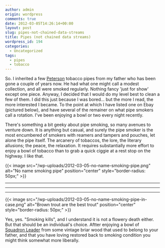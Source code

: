 ```yaml
---
author: admin
origin: wordpress
comments: true
date: 2012-03-05T14:26:14+00:00
layout: post
slug: pipes-not-chained-data-streams
title: Pipes (not chained data streams)
wordpress_id: 194
categories:
  - Uncategorized
tags:
  - pipes
  - tobacco
---
```


So. I inherited a few [Peterson](http://www.peterson.ie/pipes/) tobacco pipes from my father who has been gone a couple of years now. He had what one might call a modest collection, and all were smoked regularly. Nothing fancy 'just for show' except one piece. Anyway, I decided that I would do my level best to clean a few of them. I did this just because I was bored... but the more I read, the more interested I became. To the point at which I have listed one on Ebay (pictured below), and have several of the remainer on what pipe smokers call a rotation. I've been enjoying a bowl or two every night recently.

There's something a bit geeky about pipe smoking, so many avenues to venture down. It is anything but casual, and surely the pipe smoker is the most encumbered of smokers with reamers and tampers and pouches, let alone the pipe itself. The arcanery of tobaccos, the lore, the literary allusions; the peace, the relaxation. It requires substantially more effort to enjoy a bowl of tobacco than to grab a quick ciggie at a rest stop on the highway. I like that.


{{< image src="/wp-uploads/2012-03-05-no-name-smoking-pipe.png" alt="No name smoking pipe" position="center" style="border-radius: 50px;" >}}

-----
-----
-----

{{< image src="/wp-uploads/2012-03-05-no-name-smoking-pipe-in-case.png" alt="Brown trout are the best trout" position="center" style="border-radius: 50px;" >}}


Yes, yes. "Smoking kills", and I understand it is not a flowery death either. But that should be an individual's choice. Aftter enjoying a bowl of [Squadron Leader](http://tobaccoreviews.com/blend_detail.cfm?ALPHA=S&TID=1040) from some vintage briar wood that used to belong to your father, and that you have loving restored back to smoking condition you might think somewhat more liberally.

